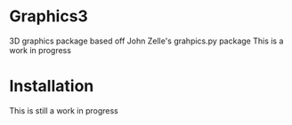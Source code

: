 # Graphics3
3D graphics package based off John Zelle's grahpics.py package
This is a work in progress

# Installation
This is still a work in progress
